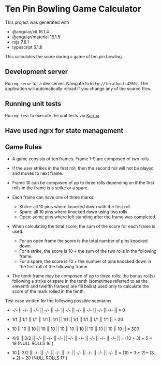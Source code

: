 # Ten Pin Bowling Game Calculator

This project was generated with 

* @angular/cli                    16.1.4
* @angular/material               16.1.5
* rxjs                            7.8.1
* typescript                      5.1.6

This calculates the score during a game of ten pin bowling.

## Development server

Run `ng serve` for a dev server. Navigate to `http://localhost:4200/`. The application will automatically reload if you change any of the source files.

## Running unit tests

Run `ng test` to execute the unit tests via [Karma](https://karma-runner.github.io).

## Have used ngrx for state management

## Game Rules

* A game consists of ten frames. Frame 1-9 are composed of two rolls. 
* If the user strikes in the first roll, then the second roll will not be played and moves to next frame.
* Frame 10 can be composed of up to three rolls depending on if the first rolls in the frame is a strike or a spare. 
* Each frame can have one of three marks: 
  * Strike: all 10 pins where knocked down with the first roll.
  * Spare: all 10 pins where knocked down using two rolls.
  * Open: some pins where left standing after the frame was completed.
* When calculating the total score, the sum of the score for each frame is used.
  * For an open frame the score is the total number of pins knocked down.
  * For a strike, the score is 10 + the sum of the two rolls in the following frame.
  * For a spare, the score is 10 + the number of pins knocked down in the first roll of the following frame. 
  
* The tenth frame may be composed of up to three rolls: the bonus roll(s) following a strike or spare in the tenth (sometimes referred to as the eleventh and twelfth frames) are fill ball(s) used only to calculate the score of the mark rolled in the tenth. 

Test case written for the following possible scenarios

 * -/-  ||  -/-  ||  -/-  ||  -/-  ||  -/-  ||  -/-  ||  -/-  ||  -/-  ||  -/-  ||  -/-  ||          = 0

 * 1/1  ||  1/1  ||  1/1  ||  1/1  ||  1/1  ||  1/1  ||  1/1  ||  1/1  ||  1/1  ||  1/1   ||        = 20

 * 10  ||  10  ||  10  ||  10  ||  10  ||  10  ||  10  ||  10  ||  10  ||  10  ||  10  ||  10  ||   = 300

 * 4/6  ||  3/2  ||  -/-  ||  -/-  ||  -/-  ||  -/-  ||  -/-  ||  -/-  ||  -/-  ||  -/-  ||         = (10 + 3) + 5 = 18 (NULL ROLLS 16 )

 * 10  ||  3/2  ||  -/-  ||  -/-  ||  -/-  ||  -/-  ||  -/-  ||  -/-  ||  -/-  ||  -/-  ||          = (10 + 3 + 2)+ (3 + 2) = 20 (NULL ROLLS 17 )

